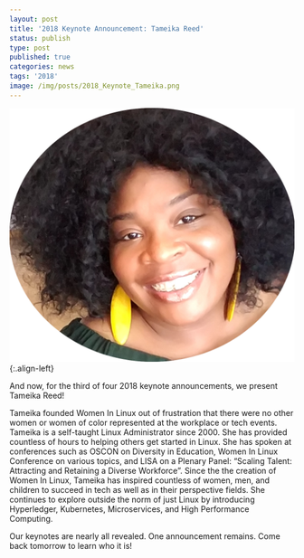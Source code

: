 ```yaml
---
layout: post
title: '2018 Keynote Announcement: Tameika Reed'
status: publish
type: post
published: true
categories: news
tags: '2018'
image: /img/posts/2018_Keynote_Tameika.png
---
```


![](/img/posts/2018_Keynote_Tameika.png){:.align-left}

And now, for the third of four 2018 keynote announcements, we present Tameika Reed!

Tameika founded Women In Linux out of frustration that there were no other women or women of color represented at the workplace or tech events. Tameika is a self-taught Linux Administrator since 2000. She has provided countless of hours to helping others get started in Linux. She has spoken at conferences such as OSCON on Diversity in Education, Women In Linux Conference on various topics, and LISA on a Plenary Panel: “Scaling Talent: Attracting and Retaining a Diverse Workforce”. Since the the creation of Women In Linux, Tameika has inspired countless of women, men, and children to succeed in tech as well as in their perspective fields. She continues to explore outside the norm of just Linux by introducing Hyperledger, Kubernetes, Microservices, and High Performance Computing.

Our keynotes are nearly all revealed. One announcement remains. Come back tomorrow to learn who it is!
